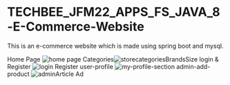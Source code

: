 # TECHBEE_JFM22_APPS_FS_JAVA_8-E-Commerce-Website
This is an e-commerce website which is made using spring boot and mysql.




Home Page
![home page](https://user-images.githubusercontent.com/108517129/177129926-0c2dd4e0-0348-4e3a-9719-9afe416364c4.PNG)
Categories![storecategoriesBrandsSize](https://user-images.githubusercontent.com/108517129/177130097-ffdadfb2-4052-4614-bb34-47a8d1355175.PNG)
login & Register
![login Register](https://user-images.githubusercontent.com/108517129/177130150-ed894189-9869-498b-b081-144f0b5ac63b.PNG)
user-profile
![my-profile-section](https://user-images.githubusercontent.com/108517129/177130203-bc39dc3c-a96d-4762-a47a-5547c24e1e02.PNG)
admin-add-product
![adminArticle Ad](https://user-images.githubusercontent.com/108517129/177130261-42e4a3c3-37ad-42b3-9aa6-c4198232baba.PNG)

